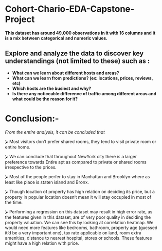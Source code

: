 # Cohort-Chario-EDA-Capstone-Project
<b>This dataset has around 49,000 observations in it with 16 columns and it is a mix between categorical and numeric values. </b>

## <b> Explore and analyze the data to discover key understandings (not limited to these) such as :
* What can we learn about different hosts and areas?
* What can we learn from predictions? (ex: locations, prices, reviews, etc)
* Which hosts are the busiest and why?
* Is there any noticeable difference of traffic among different areas and what could be the reason for it? </b>

# **Conclusion:-**

*From the entire analysis, it can be concluded that*

⮚	Most visitors don’t prefer shared rooms, they tend to visit private room or entire home.

⮚ We can conclude that throughout NewYork city there is a larger preference towards Entire apt as compared to private or shared rooms irrespective to the prices.

⮚	Most of the people perfer to stay in Manhattan and Brooklyn where as least like place is staten island and Bronx.

⮚	Though location of property has high relation on deciding its price, but a property in popular location doesn’t mean it will stay occupied in most of the time.

⮚	Performing a regression on this dataset may result in high error rate, as the features given in this dataset, are of very poor quality in deciding the property valuation. We can see this by looking at correlation heatmap. We would need more features like bedrooms, bathroom, property age (guessed it’d be a very important one), tax rate applicable on land, room extra amenities, distance to nearest hospital, stores or schools. These features might have a high relation with price.

